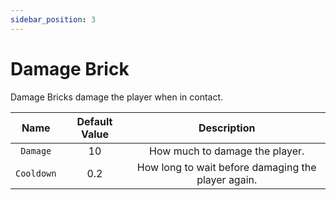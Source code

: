 ```yaml
---
sidebar_position: 3
---
```


# Damage Brick

Damage Bricks damage the player when in contact.

| Name | Default Value | Description
|:-----:|:-----:|:-----:
| `Damage` | 10 | How much to damage the player.
| `Cooldown` | 0.2 | How long to wait before damaging the player again.
